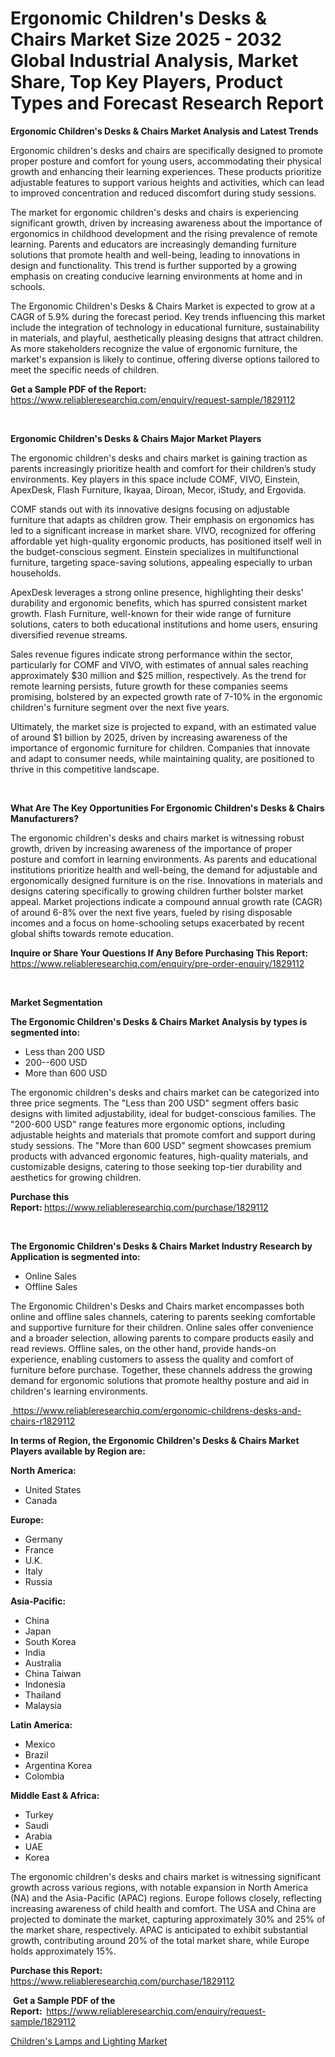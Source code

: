 <p><h1>Ergonomic Children's Desks & Chairs Market Size 2025 - 2032 Global Industrial Analysis, Market Share, Top Key Players, Product Types and Forecast Research Report</h1></p><p><strong>Ergonomic Children's Desks & Chairs Market Analysis and Latest Trends</strong></p>
<p><p>Ergonomic children's desks and chairs are specifically designed to promote proper posture and comfort for young users, accommodating their physical growth and enhancing their learning experiences. These products prioritize adjustable features to support various heights and activities, which can lead to improved concentration and reduced discomfort during study sessions.</p><p>The market for ergonomic children's desks and chairs is experiencing significant growth, driven by increasing awareness about the importance of ergonomics in childhood development and the rising prevalence of remote learning. Parents and educators are increasingly demanding furniture solutions that promote health and well-being, leading to innovations in design and functionality. This trend is further supported by a growing emphasis on creating conducive learning environments at home and in schools. </p><p>The Ergonomic Children's Desks & Chairs Market is expected to grow at a CAGR of 5.9% during the forecast period. Key trends influencing this market include the integration of technology in educational furniture, sustainability in materials, and playful, aesthetically pleasing designs that attract children. As more stakeholders recognize the value of ergonomic furniture, the market's expansion is likely to continue, offering diverse options tailored to meet the specific needs of children.</p></p>
<p><strong>Get a Sample PDF of the Report:&nbsp;</strong> <a href="https://www.reliableresearchiq.com/enquiry/request-sample/1829112?utm_campaign=1123&utm_medium=2&utm_source=Github&utm_content=ia&utm_term=09022025&utm_id=ergonomic-childrens-desks-chairs">https://www.reliableresearchiq.com/enquiry/request-sample/1829112</a></p>
<p>&nbsp;</p>
<p><strong>Ergonomic Children's Desks & Chairs Major Market Players</strong></p>
<p><p>The ergonomic children's desks and chairs market is gaining traction as parents increasingly prioritize health and comfort for their children’s study environments. Key players in this space include COMF, VIVO, Einstein, ApexDesk, Flash Furniture, Ikayaa, Diroan, Mecor, iStudy, and Ergovida. </p><p>COMF stands out with its innovative designs focusing on adjustable furniture that adapts as children grow. Their emphasis on ergonomics has led to a significant increase in market share. VIVO, recognized for offering affordable yet high-quality ergonomic products, has positioned itself well in the budget-conscious segment. Einstein specializes in multifunctional furniture, targeting space-saving solutions, appealing especially to urban households.</p><p>ApexDesk leverages a strong online presence, highlighting their desks' durability and ergonomic benefits, which has spurred consistent market growth. Flash Furniture, well-known for their wide range of furniture solutions, caters to both educational institutions and home users, ensuring diversified revenue streams. </p><p>Sales revenue figures indicate strong performance within the sector, particularly for COMF and VIVO, with estimates of annual sales reaching approximately $30 million and $25 million, respectively. As the trend for remote learning persists, future growth for these companies seems promising, bolstered by an expected growth rate of 7-10% in the ergonomic children's furniture segment over the next five years.</p><p>Ultimately, the market size is projected to expand, with an estimated value of around $1 billion by 2025, driven by increasing awareness of the importance of ergonomic furniture for children. Companies that innovate and adapt to consumer needs, while maintaining quality, are positioned to thrive in this competitive landscape.</p></p>
<p>&nbsp;</p>
<p><strong>What Are The Key Opportunities For Ergonomic Children's Desks & Chairs Manufacturers?</strong></p>
<p><p>The ergonomic children's desks and chairs market is witnessing robust growth, driven by increasing awareness of the importance of proper posture and comfort in learning environments. As parents and educational institutions prioritize health and well-being, the demand for adjustable and ergonomically designed furniture is on the rise. Innovations in materials and designs catering specifically to growing children further bolster market appeal. Market projections indicate a compound annual growth rate (CAGR) of around 6-8% over the next five years, fueled by rising disposable incomes and a focus on home-schooling setups exacerbated by recent global shifts towards remote education.</p></p>
<p><strong>Inquire or Share Your Questions If Any Before Purchasing This Report:</strong> <a href="https://www.reliableresearchiq.com/enquiry/pre-order-enquiry/1829112?utm_campaign=1123&utm_medium=2&utm_source=Github&utm_content=ia&utm_term=09022025&utm_id=ergonomic-childrens-desks-chairs">https://www.reliableresearchiq.com/enquiry/pre-order-enquiry/1829112</a></p>
<p>&nbsp;</p>
<p><strong>Market Segmentation</strong></p>
<p><strong>The Ergonomic Children's Desks & Chairs Market Analysis by types is segmented into:</strong></p>
<p><ul><li>Less than 200 USD</li><li>200--600 USD</li><li>More than 600 USD</li></ul></p>
<p><p>The ergonomic children's desks and chairs market can be categorized into three price segments. The "Less than 200 USD" segment offers basic designs with limited adjustability, ideal for budget-conscious families. The "200-600 USD" range features more ergonomic options, including adjustable heights and materials that promote comfort and support during study sessions. The "More than 600 USD" segment showcases premium products with advanced ergonomic features, high-quality materials, and customizable designs, catering to those seeking top-tier durability and aesthetics for growing children.</p></p>
<p><strong>Purchase this Report:&nbsp;</strong><a href="https://www.reliableresearchiq.com/purchase/1829112?utm_campaign=1123&utm_medium=2&utm_source=Github&utm_content=ia&utm_term=09022025&utm_id=ergonomic-childrens-desks-chairs">https://www.reliableresearchiq.com/purchase/1829112</a></p>
<p>&nbsp;</p>
<p><strong>The Ergonomic Children's Desks & Chairs Market Industry Research by Application is segmented into:</strong></p>
<p><ul><li>Online Sales</li><li>Offline Sales</li></ul></p>
<p><p>The Ergonomic Children's Desks and Chairs market encompasses both online and offline sales channels, catering to parents seeking comfortable and supportive furniture for their children. Online sales offer convenience and a broader selection, allowing parents to compare products easily and read reviews. Offline sales, on the other hand, provide hands-on experience, enabling customers to assess the quality and comfort of furniture before purchase. Together, these channels address the growing demand for ergonomic solutions that promote healthy posture and aid in children's learning environments.</p></p>
<p><a href="https://www.reliableresearchiq.com/ergonomic-childrens-desks-and-chairs-r1829112?utm_campaign=1123&utm_medium=2&utm_source=Github&utm_content=ia&utm_term=09022025&utm_id=ergonomic-childrens-desks-chairs">&nbsp;https://www.reliableresearchiq.com/ergonomic-childrens-desks-and-chairs-r1829112</a></p>
<p><strong>In terms of Region, the Ergonomic Children's Desks & Chairs Market Players available by Region are:</strong></p>
<p>
    <p> <strong> North America: </strong>
        <ul>
            <li>United States</li>
            <li>Canada</li>
        </ul>
        </p> 
    <p> <strong> Europe: </strong>
        <ul>
            <li>Germany</li>
            <li>France</li>
            <li>U.K.</li>
            <li>Italy</li>
            <li>Russia</li>
        </ul>
        </p> 
    <p> <strong> Asia-Pacific: </strong>
        <ul>
            <li>China</li>
            <li>Japan</li>
            <li>South Korea</li>
            <li>India</li>
            <li>Australia</li>
            <li>China Taiwan</li>
            <li>Indonesia</li>
            <li>Thailand</li>
            <li>Malaysia</li>
        </ul>
        </p> 
    <p> <strong> Latin America: </strong>
        <ul>
            <li>Mexico</li>
            <li>Brazil</li>
            <li>Argentina Korea</li>
            <li>Colombia</li>
        </ul>
        </p> 
    <p> <strong> Middle East & Africa: </strong>
        <ul>
            <li>Turkey</li>
            <li>Saudi</li>
            <li>Arabia</li>
            <li>UAE</li>
            <li>Korea</li>
        </ul>
    </p>
    </p>
<p><p>The ergonomic children's desks and chairs market is witnessing significant growth across various regions, with notable expansion in North America (NA) and the Asia-Pacific (APAC) regions. Europe follows closely, reflecting increasing awareness of child health and comfort. The USA and China are projected to dominate the market, capturing approximately 30% and 25% of the market share, respectively. APAC is anticipated to exhibit substantial growth, contributing around 20% of the total market share, while Europe holds approximately 15%.</p></p>
<p><strong>Purchase this Report: </strong><a href="https://www.reliableresearchiq.com/purchase/1829112?utm_campaign=1123&utm_medium=2&utm_source=Github&utm_content=ia&utm_term=09022025&utm_id=ergonomic-childrens-desks-chairs">https://www.reliableresearchiq.com/purchase/1829112</a></p>
<p>&nbsp;<strong>Get a Sample PDF of the Report:&nbsp;&nbsp;</strong><a href="https://www.reliableresearchiq.com/enquiry/request-sample/1829112?utm_campaign=1123&utm_medium=2&utm_source=Github&utm_content=ia&utm_term=09022025&utm_id=ergonomic-childrens-desks-chairs">https://www.reliableresearchiq.com/enquiry/request-sample/1829112</a></p>
<p><strong></strong></p>
<p><p><a href="https://github.com/mondoydjem/Market-Research-Report-List-1/blob/main/childrens-lamps-and-lighting-market.md?utm_campaign=1123&utm_medium=2&utm_source=Github&utm_content=ia&utm_term=09022025&utm_id=ergonomic-childrens-desks-chairs">Children's Lamps and Lighting Market</a></p></p>